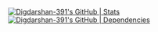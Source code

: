 [![Digdarshan-391's GitHub | Stats](https://stats.quine.sh/Digdarshan-391/github?theme=dark)](https://quine.sh?utm_source=widgets&utm_campaign=Digdarshan-391)
[![Digdarshan-391's GitHub | Dependencies](https://stats.quine.sh/Digdarshan-391/dependencies?theme=dark)](https://quine.sh?utm_source=widgets&utm_campaign=Digdarshan-391)
